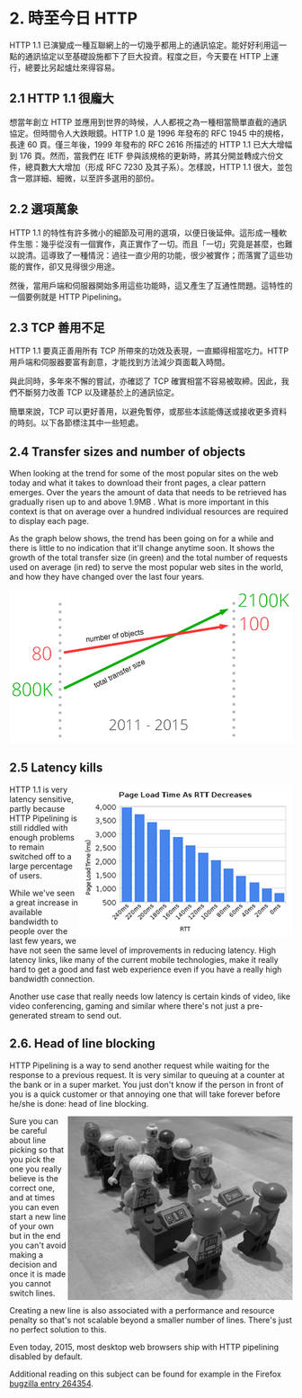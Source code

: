 # 2. 時至今日 HTTP

HTTP 1.1 已演變成一種互聯網上的一切幾乎都用上的通訊協定。能好好利用這一點的通訊協定以至基礎設施都下了巨大投資。程度之巨，今天要在 HTTP 上運行，總要比另起爐灶來得容易。

## 2.1 HTTP 1.1 很龐大

想當年創立 HTTP 並應用到世界的時候，人人都視之為一種相當簡單直截的通訊協定。但時間令人大跌眼鏡。HTTP 1.0 是 1996 年發布的 RFC 1945 中的規格，長達 60 頁。僅三年後，1999 年發布的 RFC 2616 所描述的 HTTP 1.1 已大大增幅到 176 頁。然而，當我們在 IETF 參與該規格的更新時，將其分開並轉成六份文件，總頁數大大增加（形成 RFC 7230 及其子系）。怎樣說，HTTP 1.1 很大，並包含一眾詳細、細微，以至許多選用的部份。

## 2.2 選項萬象

HTTP 1.1 的特性有許多微小的細節及可用的選項，以便日後延伸。這形成一種軟件生態：幾乎從沒有一個實作，真正實作了一切。而且「一切」究竟是甚麼，也難以說清。這導致了一種情況：過往一直少用的功能，很少被實作；而落實了這些功能的實作，卻又見得很少用途。

然後，當用戶端和伺服器開始多用這些功能時，這又產生了互通性問題。這特性的一個要例就是 HTTP Pipelining。

## 2.3 TCP 善用不足

HTTP 1.1 要真正善用所有 TCP 所帶來的功效及表現，一直顯得相當吃力。HTTP 用戶端和伺服器要富有創意，才能找到方法減少頁面載入時間。

與此同時，多年來不懈的嘗試，亦確認了 TCP 確實相當不容易被取締。因此，我們不斷努力改善 TCP 以及建基於上的通訊協定。

簡單來說，TCP 可以更好善用，以避免暫停，或那些本該能傳送或接收更多資料的時刻。以下各節標注其中一些短處。

## 2.4 Transfer sizes and number of objects

When looking at the trend for some of the most popular sites on the web today and what it takes to download their front pages, a clear pattern emerges. Over the years the amount of data that needs to be retrieved has gradually risen up to and above 1.9MB . What is more important in this context is that on average over a hundred individual resources are required to display each page.

As the graph below shows, the trend has been going on for a while and there is little to no indication that it'll change anytime soon. It shows the growth of the total transfer size (in green) and the total number of requests used on average (in red) to serve the most popular web sites in the world, and how they have changed over the last four years.

![transfer size growth](https://raw.githubusercontent.com/bagder/http2-explained/master/images/transfer-size-growth.png)

## 2.5 Latency kills

<img style="float: right;" src="https://raw.githubusercontent.com/bagder/http2-explained/master/images/page-load-time-rtt-decreases.png" />

HTTP 1.1 is very latency sensitive, partly because HTTP Pipelining is still riddled with enough problems to remain switched off to a large percentage of users.

While we've seen a great increase in available bandwidth to people over the last few years, we have not seen the same level of improvements in reducing latency. High latency links, like many of the current mobile technologies, make it really hard to get a good and fast web experience even if you have a really high bandwidth connection.

Another use case that really needs low latency is certain kinds of video, like video conferencing, gaming and similar where there's not just a pre-generated stream to send out.

## 2.6. Head of line blocking

HTTP Pipelining is a way to send another request while waiting for the response to a previous request. It is very similar to queuing at a counter at the bank or in a super market. You just don't know if the person in front of you is a quick customer or that annoying one that will take forever before he/she is done: head of line blocking.

<img style="float: right;" src="https://raw.githubusercontent.com/bagder/http2-explained/master/images/head-of-line-blocking.jpg" />

Sure you can be careful about line picking so that you pick the one you really believe is the correct one, and at times you can even start a new line of your own but in the end you can't avoid making a decision and once it is made you cannot switch lines.

Creating a new line is also associated with a performance and resource penalty so that's not scalable beyond a smaller number of lines. There's just no perfect solution to this.

Even today, 2015, most desktop web browsers ship with HTTP pipelining disabled by default.

Additional reading on this subject can be found for example in the Firefox [bugzilla entry 264354](https://bugzilla.mozilla.org/show_bug.cgi?id=264354).

